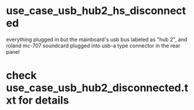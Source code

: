 # use_case_usb_hub2_hs_disconnected
everything plugged in but the mainboard's usb bus labeled as "hub 2", and roland mc-707 soundcard plugged into usb-a type connector in the rear panel
# check use_case_usb_hub2_disconnected.txt for details
